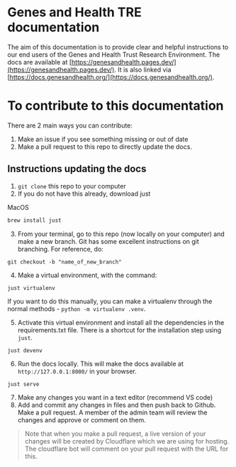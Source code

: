 # Genes and Health TRE documentation

The aim of this documentation is to provide clear and helpful instructions to our end users of the Genes and Health Trust Research Environment. The docs are available at [https://genesandhealth.pages.dev/](https://genesandhealth.pages.dev/). It is also linked via [https://docs.genesandhealth.org/](https://docs.genesandhealth.org/).

# To contribute to this documentation
There are 2 main ways you can contribute:

1. Make an issue if you see something missing or out of date
2. Make a pull request to this repo to directly update the docs. 

## Instructions updating the docs

1. `git clone` this repo to your computer 
2. If you do not have this already, download just

MacOS
```bash
brew install just
```

3. From your terminal, go to this repo (now locally on your computer) and make a new branch. Git has some excellent instructions on git branching. For reference, do:

```
git checkout -b "name_of_new_branch"
```

4. Make a virtual environment, with the command:
```
just virtualenv
```

If you want to do this manually, you can make a virtualenv through the normal methods - `python -m virtualenv .venv`. 

5. Activate this virtual environment and install all the dependencies in the requirements.txt file. There is a shortcut for the installation step using `just`. 

```
just devenv
```

6. Run the docs locally. This will make the docs available at `http://127.0.0.1:8000/` in your browser. 

```
just serve
```

7. Make any changes you want in a text editor (recommend VS code)
8. Add and commit any changes in files and then push back to Github. Make a pull request. A member of the admin team will review the changes and approve or comment on them. 

> Note that when you make a pull request, a live version of your changes will be created by Cloudflare which we are using for hosting. The cloudflare bot will comment on your pull request with the URL for this. 
